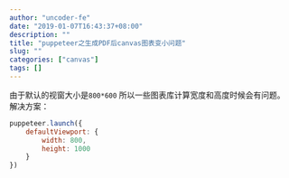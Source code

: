 ```yaml
---
author: "uncoder-fe"
date: "2019-01-07T16:43:37+08:00"
description: ""
title: "puppeteer之生成PDF后canvas图表变小问题"
slug: ""
categories: ["canvas"]
tags: []
---
```


由于默认的视窗大小是`800*600`
所以一些图表库计算宽度和高度时候会有问题。
解决方案：

```javascript
puppeteer.launch({
    defaultViewport: {
        width: 800,
        height: 1000
    }
})
```